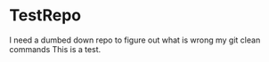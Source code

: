 # TestRepo
I need a dumbed down repo to figure out what is wrong my git clean commands
This is a test.
